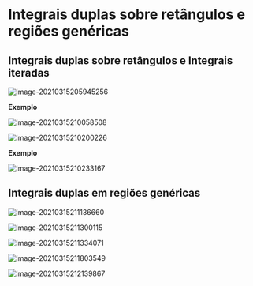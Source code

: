 # Integrais duplas sobre retângulos e regiões genéricas

## Integrais duplas sobre retângulos e Integrais iteradas

![image-20210315205945256](../attachments/image-20210315205945256.png)

**Exemplo**

![image-20210315210058508](../attachments/image-20210315210058508.png)

![image-20210315210200226](../attachments/image-20210315210200226.png)

**Exemplo**

![image-20210315210233167](../attachments/image-20210315210233167.png)

## Integrais duplas em regiões genéricas

![image-20210315211136660](../attachments/image-20210315211136660.png)

![image-20210315211300115](../attachments/image-20210315211300115.png)

![image-20210315211334071](../attachments/image-20210315211334071.png)

![image-20210315211803549](../attachments/image-20210315211803549.png)

![image-20210315212139867](../attachments/image-20210315212139867.png)